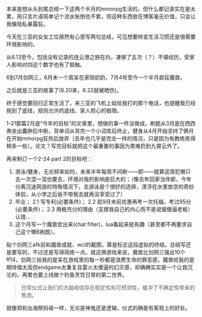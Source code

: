 本来是想从头到尾总结一下这两个半月的mmorpg生活的，但什么都记录实在是太累，用只言片语简单记个流水账倒也不累，但这种东西放在博客毫无价值，只会让我像隐私暴露狂。

今天在三亚的女友工位居然有心思写两句总结，可见想要转变生活习惯还是很需要环境影响的。

从6.13至今，包括没有记录的连云港之旅在内，凑够了五次（？）不堪经历，受家人影响对四这个数字也有了抵触。

6到7月剑网三，6月末一个周呆在家陪奶奶，7月4号至今一个半月疯狂魔兽。

之后就是三亚的故事了(8.20来，8.22就被晒伤)。

终于感觉要回归正常生活了，来三亚的飞机上姑给我打的那个电话，也提醒我已经拖到了底线，规则允许的底线、家人担心的极限。

1-21那篇2月底“今年的目标”的文章里，想做的事一件没做成，刷题从3月底在西西弗坐出囊肿后中断，背单词从背完一个小词库后终止，健身从4月开始坚持了俩月在开始mmorpg狂热后放弃（去年也几乎是完全一样的情况，只是因为有教练练得稍多一些）。论文？写完目标就把这个最重要的事因为畏难扔到九霄云外了。

再来制订一个2-24 part 2的目标吧：
1. 游泳/健身，无论频率如何，未来半年每周不间断——即——就算这周犯懒只去一次混一混也要去，环境对我的影响是巨大的；（像去年回家当伴郎，今年分离沉迷网游的特殊情况下，去游泳是个很好的选择，漂浮在水里放空的奇妙体验，从小学之后爸不带我去就再没享受过了）
2. 毕业；
    2.1 写专利(必要条件)；
    2.2 趁9月末前优惠再考一次托福，考过95分(必要条件)；
    2.3 用极充分的理由（支撑我自己的内心而不是说服傻逼老板）认错...
3. 这个月写一个魔兽宏出来(chat filter)，lua看起来挺有趣（甚至都不再要求自己这个懒B刷题）。

贴个剑网三afk前和魔兽成就、wcl的截图，算是标志这段虚拟的终结。总结写还是要写的，不过还是写得简练一点。就这俩游戏来说，魔兽比剑网三强出10个ff14，剑网三给我的是呆在游戏里的每一秒都是浪费生命的罪恶感，魔兽给我的是期待值太高但endgame太重复且雷火太傻逼的幻灭感，却确确实实是一个让我沉沦的，再累也要上线做个钓鱼烹饪日常的第二世界。
>日常仪式让我们的大脑相信存在稳定性和可预测性，缓冲了不确定性带来的焦虑。

就像郑和出海祭妈祖一样，无论是神鬼还是逻辑，仪式的确是有客观上的好处。